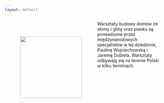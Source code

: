 ```yaml
---
layout: default
---
```

<img src="{{site.baseurl}}\articles\pictures\.jpg" align="left" hspace="50" vspace="50" width="200"><!--2--><p>
Warsztaty budowy domów ze słomy i gliny oraz piasku są prowadzone przez międzynarodowych specjalistów w tej dziedzinie, Paulinę Wojciechowską i Jaremę Dubiela. Warsztaty odbywają się na terenie Polski w kilku terminach.</p><p></p>